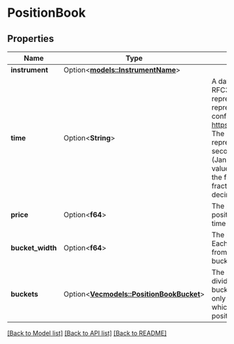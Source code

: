 # PositionBook

## Properties

Name | Type | Description | Notes
------------ | ------------- | ------------- | -------------
**instrument** | Option<[**models::InstrumentName**](InstrumentName.md)> |  | [optional]
**time** | Option<**String**> | A date and time value using either RFC3339 or UNIX time representation. The RFC 3339 representation is a string conforming to https://tools.ietf.org/rfc/rfc3339.txt. The Unix representation is a string representing the number of seconds since the Unix Epoch (January 1st, 1970 at UTC). The value is a fractional number, where the fractional part represents a fraction of a second (up to nine decimal places). | [optional]
**price** | Option<**f64**> | The price (midpoint) for the position book's instrument at the time of the position book snapshot | [optional]
**bucket_width** | Option<**f64**> | The price width for each bucket. Each bucket covers the price range from the bucket's price to the bucket's price + bucketWidth. | [optional]
**buckets** | Option<[**Vec<models::PositionBookBucket>**](PositionBookBucket.md)> | The partitioned position book, divided into buckets using a default bucket width. These buckets are only provided for price ranges which actually contain order or position data. | [optional]

[[Back to Model list]](../README.md#documentation-for-models) [[Back to API list]](../README.md#documentation-for-api-endpoints) [[Back to README]](../README.md)


